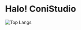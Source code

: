 # Halo! ConiStudio

![Top Langs](https://github-readme-stats.vercel.app/api/top-langs/?username=ConiStudio&&langs_count=10&card_width=500&title_color=CC88BB&text_color=885566&bg_color=20,E6F7FF,E6F7FF,FFF2F7,FFF2F7,FFFFFF)
